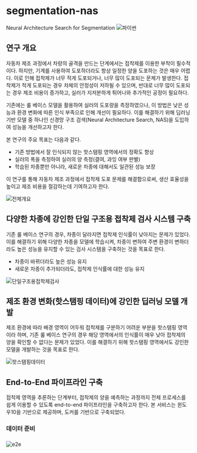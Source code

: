 # segmentation-nas
Neural Architecture Search for Segmentation
![파이썬](https://img.shields.io/badge/Python-14354C?style=for-the-badge&logo=python&logoColor=white)

## 연구 개요
자동차 제조 과정에서 차량의 골격을 만드는 단계에서는 접착제를 이용한 부착이 필수적이다. 하지만, 기계를 사용하여 도포하더라도 항상 일정한 양을 도포하는 것은 매우 어렵다. 이로 인해 접착제가 너무 적게 도포되거나, 너무 많이 도포되는 문제가 발생한다. 접착제가 적게 도포되는 경우 차체의 안정성이 저하될 수 있으며, 반대로 너무 많이 도포되는 경우 제조 비용이 증가하고, 실러가 지저분하게 튀어나와 추가적인 공정이 필요하다.

기존에는 룰 베이스 모델을 활용하여 실러의 도포량을 측정하였으나, 이 방법은 낮은 성능과 환경 변화에 따른 인식 부족으로 인해 개선이 필요하다. 이를 해결하기 위해 딥러닝 기반 모델 중 하나인 신경망 구조 검색(Neural Architecture Search, NAS)을 도입하여 성능을 개선하고자 한다. 

본 연구의 주요 목표는 다음과 같다.
- 기존 방법에서 잘 인식되지 않는 핫스탬핑 영역에서의 정확도 향상
- 실러의 폭을 측정하여 실러의 양 측정(결여, 과잉 여부 판별)
- 학습된 차종뿐만 아니라, 새로운 차종에 대해서도 일관된 성능 보장

이 연구를 통해 자동차 제조 과정에서 접착제 도포 문제를 해결함으로써, 생산 효율성을 높이고 제조 비용을 절감하는데 기여하고자 한다.

![전체개요](https://github.com/CAU-AIR/segmentation-nas/assets/97182733/09603fe5-c7bf-46cc-bae0-e28a95d3383f)

## 다양한 차종에 강인한 단일 구조용 접착제 검사 시스템 구축
기존 룰 베이스 연구의 경우, 차종이 달라지면 접착제 인식률이 낮아지는 문제가 있었다. 이를 해결하기 위해 다양한 차종을 모델에 학습시켜, 차종이 변하여 주변 환경이 변하더라도 높은 성능을 유지할 수 있는 검사 시스템을 구축하는 것을 목표로 한다.

- 차종이 바뀌더라도 높은 성능 유지
- 새로운 차종이 추가되더라도, 접착제 인식률에 대한 성능 유지

![단일구조용접착제검사](https://github.com/CAU-AIR/segmentation-nas/assets/97182733/2574ef87-c450-4f98-abbf-9098ea82be10)

## 제조 환경 변화(핫스탬핑 데이터)에 강인한 딥러닝 모델 개발
제조 환경에 따라 배경 영역이 어두워 접착제를 구분하기 어려운 부분을 핫스탬핑 영역이라 하며, 기존 룰 베이스 연구의 경우 해당 영역에서의 인식률이 매우 낮아 접착제의 양을 확인할 수 없다는 문제가 있었다. 이를 해결하기 위해 핫스탬핑 영역에서도 강인한 모델을 개발하는 것을 목표로 한다.


![핫스탬핑데이터](https://github.com/CAU-AIR/segmentation-nas/assets/97182733/4a2b789e-c739-43b5-9123-7d26438f6660)

## End-to-End 파이프라인 구축
접착제 영역을 추론하는 단계부터, 접착제의 양을 예측하는 과정까지 전체 프로세스를 쉽게 이용할 수 있도록 end-to-end 파이프라인을 구축하고자 한다.
본 서비스는 윈도우10을 기반으로 제공하며, 도커를 기반으로 구축되었다.

### 데이터 준비

### 

![e2e](https://github.com/CAU-AIR/segmentation-nas/assets/97182733/ac9dba64-54c4-4882-8cfb-0bc7bf21066a)